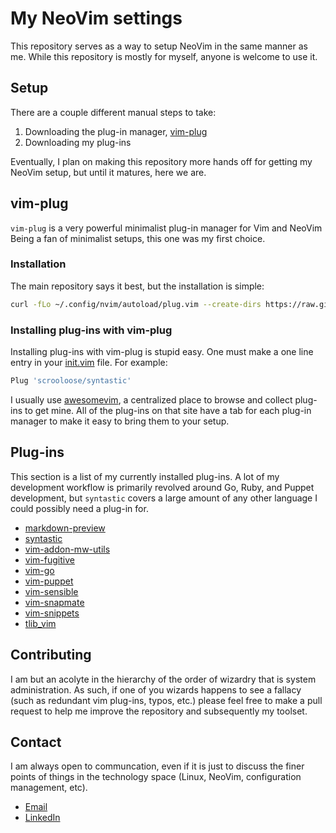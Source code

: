 # My NeoVim settings

This repository serves as a way to setup NeoVim in the same manner as me.
While this repository is mostly for myself, anyone is welcome to use it.

## Setup

There are a couple different manual steps to take:

  1. Downloading the plug-in manager, [vim-plug](https://github.com/junegunn/vim-plug)
  1. Downloading my plug-ins

Eventually, I plan on making this repository more hands off for getting
my NeoVim setup, but until it matures, here we are.

## vim-plug

`vim-plug` is a very powerful minimalist plug-in manager for Vim and NeoVim
Being a fan of minimalist setups, this one was my first choice.

### Installation

The main repository says it best, but the installation is simple:

```bash
curl -fLo ~/.config/nvim/autoload/plug.vim --create-dirs https://raw.githubusercontent.com/junegunn/vim-plug/master/plug.vim
```

### Installing plug-ins with vim-plug

Installing plug-ins with vim-plug is stupid easy. One must make a one line entry
in your [init.vim](init.vim) file. For example:

```bash
Plug 'scrooloose/syntastic'
```

I usually use [awesomevim](https://vimawesome.com/), a centralized place
to browse and collect plug-ins to get mine. All of the plug-ins on that
site have a tab for each plug-in manager to make it easy to bring them to your setup.

## Plug-ins

  This section is a list of my currently installed plug-ins. A lot of my development
workflow is primarily revolved around Go, Ruby, and Puppet development, but
`syntastic` covers a large amount of any other language I could possibly need a
plug-in for.

  - [markdown-preview](https://github.com/iamcco/markdown-preview.nvim)
  - [syntastic](https://github.com/vim-syntastic/syntastic)
  - [vim-addon-mw-utils](https://github.com/MarcWeber/vim-addon-mw-utils)
  - [vim-fugitive](https://github.com/tpope/vim-fugitive)
  - [vim-go](https://github.com/fatih/vim-go)
  - [vim-puppet](https://github.com/rodjek/vim-puppet)
  - [vim-sensible](https://github.com/tpope/vim-sensible)
  - [vim-snapmate](https://github.com/garbas/vim-snipmate)
  - [vim-snippets](https://github.com/honza/vim-snippets)
  - [tlib_vim](https://github.com/tomtom/tlib_vim)

## Contributing

I am but an acolyte in the hierarchy of the order of wizardry that is system
administration. As such, if one of you wizards happens to see a fallacy (such
as redundant vim plug-ins, typos, etc.) please feel free to make a pull request
to help me improve the repository and subsequently my toolset.

## Contact

I am always open to communcation, even if it is just to discuss the finer points
of things in the technology space (Linux, NeoVim, configuration management, etc).

  - [Email](mailto:bsmreker1@icloud.com)
  - [LinkedIn](https://www.linkedin.com/in/blake-smreker-b1378113a/)
